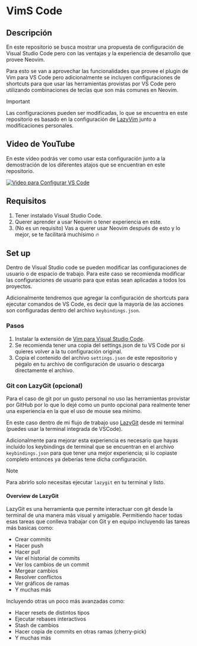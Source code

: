 # VimS Code

## Descripción

En este repositorio se busca mostrar una propuesta de configuración de Visual Studio Code pero con las ventajas y la experiencia de desarrollo que provee Neovim.

Para esto se van a aprovechar las funcionalidades que provee el plugin de Vim para VS Code pero adicionalmente se incluyen configuraciones de shortcuts para que usar las herramientas provistas por VS Code pero utilizando combinaciones de teclas que son más comunes en Neovim.

> [!IMPORTANT]
> Las configuraciones pueden ser modificadas, lo que se encuentra en este repositorio es basado en la configuración de [LazyVim](https://www.lazyvim.org/) junto a modificaciones personales.

## Video de YouTube

En este vídeo podrás ver como usar esta configuración junto a la demostración de los diferentes atajos que se encuentran en este repositorio.

[![Video para Configurar VS Code](https://img.youtube.com/vi/XHya6-pForE/0.jpg)](https://www.youtube.com/watch?v=XHya6-pForE)


## Requisitos

1. Tener instalado Visual Studio Code.
2. Querer aprender a usar Neovim o tener experiencia en este.
3. (No es un requisito) Vas a querer usar Neovim después de esto y lo mejor, se te facilitará muchísimo 🔥

## Set up

Dentro de Visual Studio code se pueden modificar las configuraciones de usuario o de espacio de trabajo. Para este caso se recomienda modificar las configuraciones de usuario para que estas sean aplicadas a todos los proyectos.

Adicionalmente tendremos que agregar la configuración de shortcuts para ejecutar comandos de VS Code, es decir que la mayoría de las acciones son configuradas dentro del archivo `keybindings.json`.

### Pasos

1. Instalar la extensión de [Vim para Visual Studio Code](https://marketplace.visualstudio.com/items?itemName=vscodevim.vim).
2. Se recomienda tener una copia del settings.json de tu VS Code por si quieres volver a la tu configuración original.
3. Copia el contenido del archivo `settings.json` de este repositorio y pégalo en tu archivo de configuración de usuario o descarga directamente el archivo.

### Git con LazyGit (opcional)

Para el caso de git por un gusto personal no uso las herramientas provistar por GitHub por lo que lo dejé como un punto opcional para realmente tener una experiencia en la que el uso de mouse sea mínimo.

En este caso dentro de mi flujo de trabajo uso [LazyGit](https://github.com/jesseduffield/lazygit) desde mi terminal (puedes usar la terminal integrada de VSCode).

Adicionalmente para mejorar esta experiencia es necesario que hayas incluído los keybindings de terminal que se encuentran en el archivo `keybindings.json` para que tener una mejor experiencia; si lo copiaste completo entonces ya deberías tene dicha configuración.

> [!NOTE]
> Para abrirlo solo necesitas ejecutar `lazygit` en tu terminal y listo.

#### Overview de LazyGit

LazyGit es una herramienta que permite interactuar con git desde la terminal de una manera más visual y amigable. Permitiendo hacer todas esas tareas que conlleva trabajar con Git y en equipo incluyendo las tareas más basicas como:

- Crear commits
- Hacer push
- Hacer pull
- Ver el historial de commits
- Ver los cambios de un commit
- Mergear cambios
- Resolver conflictos
- Ver gráficos de ramas
- Y muchas más

Incluyendo otras un poco más avanzadas como:

- Hacer resets de distintos tipos
- Ejecutar rebases interactivos
- Stash de cambios
- Hacer copia de commits en otras ramas (cherry-pick)
- Y muchas más

